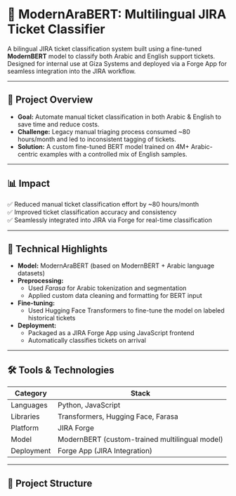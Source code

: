 # 🧠 ModernAraBERT: Multilingual JIRA Ticket Classifier

A bilingual JIRA ticket classification system built using a fine-tuned **ModernBERT** model to classify both Arabic and English support tickets. Designed for internal use at Giza Systems and deployed via a Forge App for seamless integration into the JIRA workflow.

---

## 🚀 Project Overview

- **Goal:** Automate manual ticket classification in both Arabic & English to save time and reduce costs.
- **Challenge:** Legacy manual triaging process consumed ~80 hours/month and led to inconsistent tagging of tickets.
- **Solution:** A custom fine-tuned BERT model trained on 4M+ Arabic-centric examples with a controlled mix of English samples.

---

## 📊 Impact

✅ Reduced manual ticket classification effort by ~80 hours/month  
✅ Improved ticket classification accuracy and consistency  
✅ Seamlessly integrated into JIRA via Forge for real-time classification

---

## 🧪 Technical Highlights

- **Model:** ModernAraBERT (based on ModernBERT + Arabic language datasets)
- **Preprocessing:**  
  - Used *Farasa* for Arabic tokenization and segmentation  
  - Applied custom data cleaning and formatting for BERT input  
- **Fine-tuning:**  
  - Used Hugging Face Transformers to fine-tune the model on labeled historical tickets  
- **Deployment:**  
  - Packaged as a JIRA Forge App using JavaScript frontend  
  - Automatically classifies tickets on arrival

---

## 🛠️ Tools & Technologies

| Category         | Stack                                         |
|------------------|-----------------------------------------------|
| Languages        | Python, JavaScript                            |
| Libraries        | Transformers, Hugging Face, Farasa            |
| Platform         | JIRA Forge                                     |
| Model            | ModernBERT (custom-trained multilingual model)|
| Deployment       | Forge App (JIRA Integration)                  |

---

## 📁 Project Structure


